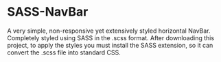 # SASS-NavBar
A very simple, non-responsive yet extensively styled horizontal NavBar.
Completely styled using SASS in the .scss format.
After downloading this project, to apply the styles you must install the SASS extension, so it can convert the .scss file into standard CSS.

